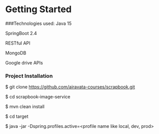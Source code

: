 # Getting Started

###Technologies used:
Java 15

SpringBoot 2.4

RESTful API

MongoDB

Google drive APIs

### Project Installation
$ git clone https://github.com/airavata-courses/scrapbook.git

$ cd scrapbook-image-service

$ mvn clean install

$ cd target

$ java -jar -Dspring.profiles.active=<profile name like local, dev, prod> <jar name with extension>

